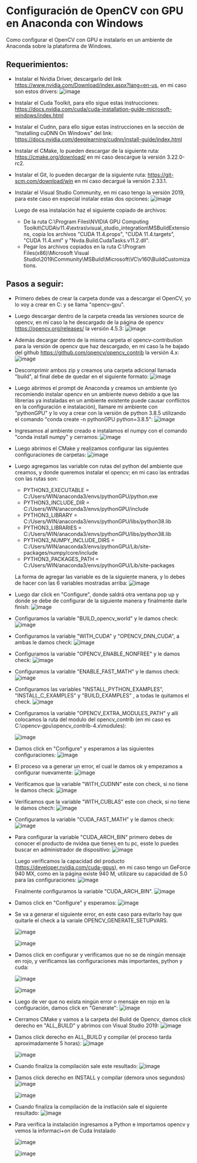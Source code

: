 # Configuración de OpenCV con GPU en Anaconda con Windows

Como configurar el OpenCV con GPU e instalarlo en un ambiente de Anaconda sobre la plataforma de Windows.

## Requerimientos:

- Instalar el Nvidia Driver, descargarlo del link https://www.nvidia.com/Download/index.aspx?lang=en-us, en mi caso son estos drivers:
  ![image](https://user-images.githubusercontent.com/31372472/141056748-701f3105-9a13-4315-8197-864196ce7d09.png)

- Instalar el Cuda Toolkit, para ello sigue estas instrucciones: https://docs.nvidia.com/cuda/cuda-installation-guide-microsoft-windows/index.html
- Instalar el Cudnn, para ello sigue estas instrucciones en la sección de "Installing cuDNN On Windows" del link: https://docs.nvidia.com/deeplearning/cudnn/install-guide/index.html
- Instalar el CMake, lo pueden descargar de la siguiente ruta: https://cmake.org/download/ en mi caso descargue la versión 3.22.0-rc2.
- Instalar el Git, lo pueden decargar de la siguiente ruta: https://git-scm.com/download/win en mi caso decargué la versión 2.33.1.
- Instalar el Visual Studio Community, en mi caso tengo la versión 2019, para este caso en especial instalar estas dos opciones:
  ![image](https://user-images.githubusercontent.com/31372472/141055712-63d3eccf-b3af-41ae-8f0f-161bc5206345.png)
  
  Luego de esa instalación haz el siguiente copiado de archivos:
  * De la ruta  C:\Program Files\NVIDIA GPU Computing Toolkit\CUDA\v11.4\extras\visual_studio_integration\MSBuildExtensions\, copia los archivos "CUDA 11.4.props", "CUDA 11.4.targets", "CUDA 11.4.xml" y "Nvda.Build.CudaTasks.v11.2.dll".
  * Pegar los archivos copiados en la ruta C:\Program Files(x86)\Microsoft Visual Studio\2019\Community\MSBuild\Microsoft\VC\v160\BuildCustomizations\.

## Pasos a seguir:

- Primero debes de crear la carpeta donde vas a descargar el OpenCV, yo lo voy a crear en C: y se llama "opencv-gpu".

- Luego descargar dentro de la carpeta creada las versiones source de opencv, en mi caso la he descargado de la página de opencv https://opencv.org/releases/ la versión 4.5.3:
  ![image](https://user-images.githubusercontent.com/31372472/140824898-047988e4-e6d6-4b3b-99b5-c84e4435d910.png)

- Además decargar dentro de la misma carpeta el opencv-contribution para la versión de opencv que haz descargado, en mi caso la he bajado del github https://github.com/opencv/opencv_contrib la versión 4.x:
  ![image](https://user-images.githubusercontent.com/31372472/140872837-355aa33b-cfa0-419f-991e-70d7ee6342d1.png)

- Descomprimir ambos zip y creamos una carpeta adicional llamada "build", al final debe de quedar en el siguiente formato:
  ![image](https://user-images.githubusercontent.com/31372472/140826316-1e91f286-9fdc-4a20-a1a6-0b0470ca07a5.png)
  
- Luego abrimos el prompt de Anaconda y creamos un ambiente (yo recomiendo instalar opencv en un ambiente nuevo debido a que las librerias ya instaladas en un ambiente existente puede causar conflictos en la configuración e instalación), llamare mi ambiente con "pythonGPU" y lo voy a crear con la versión de python 3.8.5 utilizando el comando "conda create -n pythonGPU python=3.8.5":
  ![image](https://user-images.githubusercontent.com/31372472/141039733-effd5142-c26a-4dc2-9ae9-bd423a3eb17e.png)

- Ingresamos al ambiente creado e instalamos el numpy con el comando "conda install numpy" y cerramos:
  ![image](https://user-images.githubusercontent.com/31372472/141039859-3cf61ac2-bdce-499f-9835-955f1a2210c0.png)

- Luego abrimos el CMake y realizamos configurar las siguientes configuraciones de carpetas:
  ![image](https://user-images.githubusercontent.com/31372472/140827697-0b1963e9-939d-4474-b79e-4a46dee8b8c3.png)

- Luego agregamos las variable con rutas del python del ambiente que creamos, y donde queremos instalar el opencv; en mi caso las entradas con las rutas son:
  * PYTHON3_EXECUTABLE         = C:/Users/WIN/anaconda3/envs/pythonGPU/python.exe
  * PYTHON3_INCLUDE_DIR        = C:/Users/WIN/anaconda3/envs/pythonGPU/include
  * PYTHON3_LIBRARY            = C:/Users/WIN/anaconda3/envs/pythonGPU/libs/python38.lib
  * PYTHON3_LIBRARIES          = C:/Users/WIN/anaconda3/envs/pythonGPU/libs/python38.lib
  * PYTHON3_NUMPY_INCLUDE_DIRS = C:/Users/WIN/anaconda3/envs/pythonGPU/Lib/site-packages/numpy/core/include
  * PYTHON3_PACKAGES_PATH      = C:/Users/WIN/anaconda3/envs/pythonGPU/Lib/site-packages
  
  La forma de agregar las variable es de la siguiente manera, y lo debes de hacer con las 6 variables mostradas arriba:
  ![image](https://user-images.githubusercontent.com/31372472/141041406-d85b67a1-ac1b-459f-aa19-97b1c85e8a7c.png)

- Luego dar click en "Configure", donde saldrá otra ventana pop up y donde se debe de configurar de la siguiente manera y finalmente darle finish:
  ![image](https://user-images.githubusercontent.com/31372472/140828744-5fb4cc0a-80b5-4459-919f-8a3805a2833b.png)

- Configuramos la variable "BUILD_opencv_world" y le damos check:
  ![image](https://user-images.githubusercontent.com/31372472/140833162-9b6b40f3-c0f4-4e3f-9522-89d1810f2d2d.png)

- Configuramos la variable "WITH_CUDA" y "OPENCV_DNN_CUDA", a ambas le damos check:
  ![image](https://user-images.githubusercontent.com/31372472/140833972-20f9228a-1564-4223-b411-e164a329ce37.png)

- Configuramos la variable "OPENCV_ENABLE_NONFREE" y le damos check:
  ![image](https://user-images.githubusercontent.com/31372472/140834467-1aacfcc8-6381-4c51-a2d3-72cb21a139c9.png)

- Configuramos la variable "ENABLE_FAST_MATH" y le damos check:
  ![image](https://user-images.githubusercontent.com/31372472/140834953-bf84979c-ed9b-4552-b730-2b43e7a14f9e.png)

- Configuramos las variables "INSTALL_PYTHON_EXAMPLES", "INSTALL_C_EXAMPLES" y "BUILD_EXAMPLES" , a todas le quitamos el check.
  ![image](https://user-images.githubusercontent.com/31372472/140835620-5c1d1f02-fb07-4c5f-9e9f-bf765fabbace.png)
  
- Configuramos la variable "OPENCV_EXTRA_MODULES_PATH" y allí colocamos la ruta del modulo del opencv_contrib (en mi caso es C:\opencv-gpu\opencv_contrib-4.x\modules):

  ![image](https://user-images.githubusercontent.com/31372472/140843017-58e0bc33-0f5f-48ec-8773-0b8881804dd7.png)

- Damos click en "Configure" y esperamos a las siguientes configuraciones:
  ![image](https://user-images.githubusercontent.com/31372472/140836326-e49bf59c-fb2e-4a3a-a5bc-f4b44501dc1d.png)
  
- El proceso va a generar un error, el cual le damos ok y empezamos a configurar nuevamente:
  ![image](https://user-images.githubusercontent.com/31372472/140836596-8339ecfb-1d40-4303-9bbf-fa1d01a163ef.png)

- Verificamos que la variable "WITH_CUDNN" este con check, si no tiene le damos check:
  ![image](https://user-images.githubusercontent.com/31372472/140837001-0128ce2d-d97c-447b-8473-ec7b7f3dd4c6.png)

- Verificamos que la variable "WITH_CUBLAS" este con check, si no tiene le damos chech:
  ![image](https://user-images.githubusercontent.com/31372472/140837488-ac193bc0-01dc-48ab-9206-808fb9ba70fb.png)

- Configuramos la variable "CUDA_FAST_MATH" y le damos check:
  ![image](https://user-images.githubusercontent.com/31372472/140837626-eddff181-c23a-4d27-b7e8-1bad06565ca4.png)

- Para configurar la variable "CUDA_ARCH_BIN" primero debes de conocer el producto de nvidea que tienes en tu pc, esste lo puedes buscar en administrador de dispositivo:
  ![image](https://user-images.githubusercontent.com/31372472/140841750-0bf335e4-1912-404b-a5df-5c7a73c9a8b0.png)

  Luego verificamos la capacidad del producto (https://developer.nvidia.com/cuda-gpus), en mi caso tengo un GeForce 940 MX, como en la página existe 940 M, utilizare su capacidad de 5.0 para las configuraciones:
  ![image](https://user-images.githubusercontent.com/31372472/140633626-37af1847-ab9e-42f1-8e47-d63b965f8302.png)
  
  Finalmente configuramos la variable "CUDA_ARCH_BIN".
  ![image](https://user-images.githubusercontent.com/31372472/140841568-6c41739a-fa5e-4495-9c4e-b81da64bbba9.png)

- Damos click en "Configure" y esperamos:
  ![image](https://user-images.githubusercontent.com/31372472/140843894-781e5ba4-63c6-49a3-bcd7-a99261ec566a.png)

- Se va a generar el siguiente error, en este caso para evitarlo hay que quitarle el check a la variale OPENCV_GENERATE_SETUPVARS.

  ![image](https://user-images.githubusercontent.com/31372472/140845110-0cdc7e3d-6fc3-4548-987e-b8870735ef0e.png)
  
  ![image](https://user-images.githubusercontent.com/31372472/140845212-9f5206aa-a7c5-4469-b5a4-64ba39074d6f.png)

- Damos click en configurar y verificamos que no se de ningún mensaje en rojo, y verificamos las configuraciones más importantes, python y cuda:

  ![image](https://user-images.githubusercontent.com/31372472/141039346-e0719cef-3b9b-49bd-90e3-5e48e03a4217.png)
  
  ![image](https://user-images.githubusercontent.com/31372472/140869366-a957ff29-f2f8-4fc7-81a5-b4d0d977e741.png)
  
- Luego de ver que no exista ningún error o mensaje en rojo en la configuración, damos click en "Generate":
  ![image](https://user-images.githubusercontent.com/31372472/140873468-1af93146-df6f-455b-929a-9c1b2e797936.png)

- Cerramos CMake y vamos a la carpeta del Build de Opencv, damos click derecho en "ALL_BUILD" y abrimos con Visual Studio 2019:
  ![image](https://user-images.githubusercontent.com/31372472/140874369-51071696-3ede-43f0-b817-dd329bd4816d.png)

- Damos click derecho en ALL_BUILD y compilar (el proceso tarda aproximadamente 5 horas):
  ![image](https://user-images.githubusercontent.com/31372472/140610569-54ca4014-89c5-4489-a451-325b817f95f2.png)

  ![image](https://user-images.githubusercontent.com/31372472/140610622-14cb59a9-01f0-402f-a372-185cdf8d76eb.png)

- Cuando finaliza la compilación sale este resultado:
  ![image](https://user-images.githubusercontent.com/31372472/141052868-7aee5dc5-2e92-49c6-80cd-a76d4f68d2df.png)

- Damos click derecho en INSTALL y compilar (demora unos segundos)
  ![image](https://user-images.githubusercontent.com/31372472/140618123-b003bc68-ec60-46c7-85b9-fca17560903f.png)

  ![image](https://user-images.githubusercontent.com/31372472/140618146-38e5d562-8881-47cb-9ed1-5a2f3ee3c27b.png)

- Cuando finaliza la compilación de la instlación sale el siguiente resultado:
  ![image](https://user-images.githubusercontent.com/31372472/141053112-fb19a0e2-fa54-49ae-b48d-72a5ed7af5b2.png)
  
- Para verifica la instalación ingresamos a Python e importamos opencv y vemos la informaci+on de Cuda Instalado

  ![image](https://user-images.githubusercontent.com/31372472/141053402-480770fb-0f28-48be-a5a4-c81e938986ac.png)
  
  ![image](https://user-images.githubusercontent.com/31372472/141053625-dcbf1ceb-dbd3-4ccd-9890-8fc22a21e267.png)
